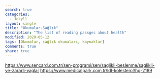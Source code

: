 ```yaml
---
search: true
categories: 
  - Jekyll
layout: single
title: "Okumalar-Sağlık"
description: "The list of reading passges about health"
modified: 2020-05-12
tags: [Okumalar, sağlık okumaları, kaynaklar]
comments: true
share: true
---
```


https://www.sencard.com.tr/sen-programi/sen/saglikli-beslenme/saglikli-ve-zararli-yaglar
https://www.medicalpark.com.tr/ldl-kolesterol/hg-2189
